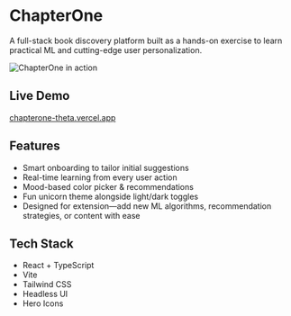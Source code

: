 # ChapterOne

A full-stack book discovery platform built as a hands-on exercise to learn practical ML and cutting-edge user personalization.

![ChapterOne in action](/public/ChapterOneHeroGit.gif)

## Live Demo
[chapterone-theta.vercel.app](https://chapterone-theta.vercel.app/)

## Features
- Smart onboarding to tailor initial suggestions
- Real-time learning from every user action
- Mood-based color picker & recommendations
- Fun unicorn theme alongside light/dark toggles
- Designed for extension—add new ML algorithms, recommendation strategies, or content with ease

## Tech Stack
- React + TypeScript
- Vite
- Tailwind CSS
- Headless UI
- Hero Icons
